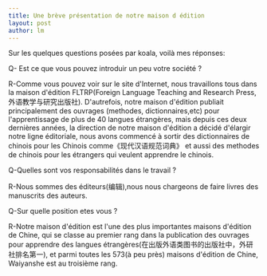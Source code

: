 ```yaml
---
title: Une brève présentation de notre maison d édition 
layout: post
author: lm
---
```

<p>Sur les quelques questions posées par koala, voilà mes réponses:</p>
<p>Q- Est ce que vous pouvez introduir un peu votre société ?</p>
<p>R-Comme vous pouvez voir sur le site d'Internet, nous travaillons tous dans la maison d'édition FLTRP(Foreign Language Teaching and Research Press,外语教学与研究出版社). D'autrefois, notre maison d'édition publiait principalement des ouvrages (methodes, dictionnaires,etc) pour l'apprentissage de plus de 40 langues étrangères, mais depuis ces deux dernières années, la direction de notre maison d'édition a décidé d'élargir notre ligne éditoriale, nous avons commencé à sortir des dictionnaires de chinois pour les Chinois comme《现代汉语规范词典》 et aussi des methodes de chinois pour les étrangers qui veulent apprendre le chinois.</p>
<p>Q-Quelles sont vos responsabilités dans le travail ?</p>
<p>R-Nous sommes des éditeurs(编辑),nous nous chargeons de faire livres des manuscrits des auteurs.</p>
<p>Q-Sur quelle position etes vous ?</p>
<p>R-Notre maison d'édition est l'une des plus importantes maisons d'édition de Chine, qui se classe au premier rang dans la publication des ouvrages pour apprendre des langues étrangères(在出版外语类图书的出版社中，外研社排名第一), et parmi toutes les 573(à peu près) maisons d'édition de Chine, Waiyanshe est au troisième rang. </p>
